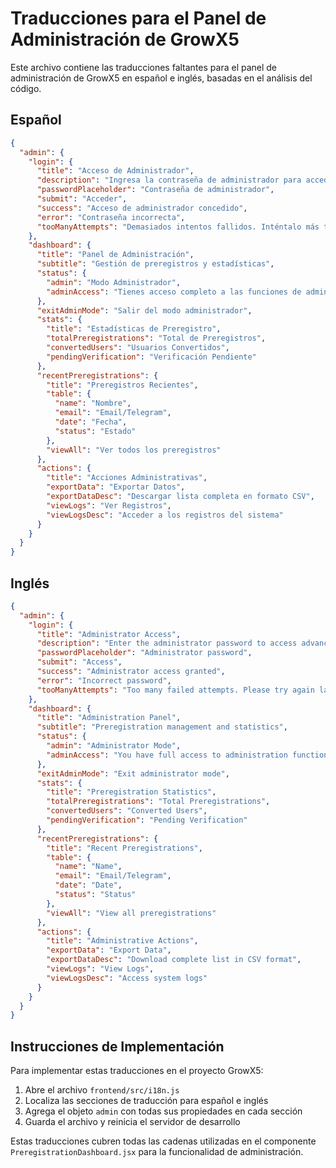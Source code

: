 # Traducciones para el Panel de Administración de GrowX5

Este archivo contiene las traducciones faltantes para el panel de administración de GrowX5 en español e inglés, basadas en el análisis del código.

## Español

```json
{
  "admin": {
    "login": {
      "title": "Acceso de Administrador",
      "description": "Ingresa la contraseña de administrador para acceder a las funciones avanzadas.",
      "passwordPlaceholder": "Contraseña de administrador",
      "submit": "Acceder",
      "success": "Acceso de administrador concedido",
      "error": "Contraseña incorrecta",
      "tooManyAttempts": "Demasiados intentos fallidos. Inténtalo más tarde."
    },
    "dashboard": {
      "title": "Panel de Administración",
      "subtitle": "Gestión de preregistros y estadísticas",
      "status": {
        "admin": "Modo Administrador",
        "adminAccess": "Tienes acceso completo a las funciones de administración"
      },
      "exitAdminMode": "Salir del modo administrador",
      "stats": {
        "title": "Estadísticas de Preregistro",
        "totalPreregistrations": "Total de Preregistros",
        "convertedUsers": "Usuarios Convertidos",
        "pendingVerification": "Verificación Pendiente"
      },
      "recentPreregistrations": {
        "title": "Preregistros Recientes",
        "table": {
          "name": "Nombre",
          "email": "Email/Telegram",
          "date": "Fecha",
          "status": "Estado"
        },
        "viewAll": "Ver todos los preregistros"
      },
      "actions": {
        "title": "Acciones Administrativas",
        "exportData": "Exportar Datos",
        "exportDataDesc": "Descargar lista completa en formato CSV",
        "viewLogs": "Ver Registros",
        "viewLogsDesc": "Acceder a los registros del sistema"
      }
    }
  }
}
```

## Inglés

```json
{
  "admin": {
    "login": {
      "title": "Administrator Access",
      "description": "Enter the administrator password to access advanced functions.",
      "passwordPlaceholder": "Administrator password",
      "submit": "Access",
      "success": "Administrator access granted",
      "error": "Incorrect password",
      "tooManyAttempts": "Too many failed attempts. Please try again later."
    },
    "dashboard": {
      "title": "Administration Panel",
      "subtitle": "Preregistration management and statistics",
      "status": {
        "admin": "Administrator Mode",
        "adminAccess": "You have full access to administration functions"
      },
      "exitAdminMode": "Exit administrator mode",
      "stats": {
        "title": "Preregistration Statistics",
        "totalPreregistrations": "Total Preregistrations",
        "convertedUsers": "Converted Users",
        "pendingVerification": "Pending Verification"
      },
      "recentPreregistrations": {
        "title": "Recent Preregistrations",
        "table": {
          "name": "Name",
          "email": "Email/Telegram",
          "date": "Date",
          "status": "Status"
        },
        "viewAll": "View all preregistrations"
      },
      "actions": {
        "title": "Administrative Actions",
        "exportData": "Export Data",
        "exportDataDesc": "Download complete list in CSV format",
        "viewLogs": "View Logs",
        "viewLogsDesc": "Access system logs"
      }
    }
  }
}
```

## Instrucciones de Implementación

Para implementar estas traducciones en el proyecto GrowX5:

1. Abre el archivo `frontend/src/i18n.js`
2. Localiza las secciones de traducción para español e inglés
3. Agrega el objeto `admin` con todas sus propiedades en cada sección
4. Guarda el archivo y reinicia el servidor de desarrollo

Estas traducciones cubren todas las cadenas utilizadas en el componente `PreregistrationDashboard.jsx` para la funcionalidad de administración.